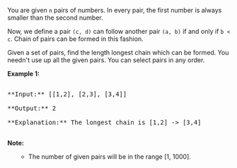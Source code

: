

You are given `n` pairs of numbers. In every pair, the first number is always smaller than the second number.



Now, we define a pair `(c, d)` can follow another pair `(a, b)` if and only if `b < c`. Chain of pairs can be formed in this fashion. 



Given a set of pairs, find the length longest chain which can be formed. You needn't use up all the given pairs. You can select pairs in any order.


**Example 1:**<br />
<pre>
**Input:** [[1,2], [2,3], [3,4]]
**Output:** 2
**Explanation:** The longest chain is [1,2] -> [3,4]
</pre>


**Note:**<br>
<ol>
- The number of given pairs will be in the range [1, 1000].
</ol>

